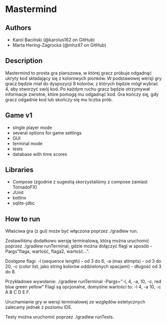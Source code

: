 # Mastermind

## Authors
- Karol Baciński (@karolus162 on GitHub)
- Marta Hering-Zagrocka (@mhz47 on GitHub)

## Description
Mastermind to prosta gra planszowa, w której gracz próbuje odgadnąć ukryty kod składający się z kolorowych pionków. W podstawowej wersji gry gracz będzie miał do dyspozycji 8 kolorów, z których będzie mógł wybrać 4, aby stworzyć swój kod. Po każdym ruchu gracz będzie otrzymywał informacje zwrotne, które pomogą mu odgadnąć kod. Gra kończy się, gdy gracz odgadnie kod lub skończy się mu liczba prób.

## Game v1
- single player mode
- several options for game settings
- GUI
- terminal mode
- tests
- database with time scores

## Libraries
- Compose (zgodnie z sugestią skorzystaliśmy z compose zamiast TornadoFX)
- JUnit
- kotlinx
- sqlite-jdbc

## How to run
Właściwa gra (z gui) może być włączona poprzez ./gradlew run.

Zostawiliśmy dodatkowo wersję terminalową, którą można uruchomić poprzez ./gradlew runTerminal,
gdzie można dołączyć flagi w sposób -Pargs"flaga, wartość, flaga2, wartość...".

Dostępne flagi:
    -l (sequence length) - od 3 do 6,
    -a (max attmpts) - od 3 do 20,
    -c (color list, jako string kolorów oddzielonych spacjami) - długość od 3 do 8.

Przykładowe wywołanie: ./gradlew runTerminal -Pargs="-l, 4, -a, 10, -c, red blue green yellow"
Flagi są opcjonalne, domyślne wartości to: -l 4, -a 10, -c A B C D E F.

Uruchamianie gry w wersji terminalowej ze względów estetycznych zalecamy jednak z poziomu IDE.

Testy można uruchomić poprzez ./gradlew runTests.
